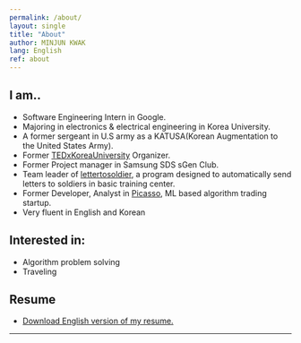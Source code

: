 ```yaml
---
permalink: /about/
layout: single
title: "About"
author: MINJUN KWAK
lang: English
ref: about
---
```


## I am..

- Software Engineering Intern in Google.
- Majoring in electronics & electrical engineering in Korea University.
- A former sergeant in U.S army as a KATUSA(Korean Augmentation to the United States Army).
- Former [TEDxKoreaUniversity](https://www.ted.com/tedx/events?autocomplete_filter=TEDxKoreaUniversity&when=past) Organizer.
- Former Project manager in Samsung SDS sGen Club.
- Team leader of [lettertosoldier](https://minjunkwak.github.io/lettertosoldier/lettertosoldier-download/), a program designed to automatically send letters to soldiers in basic training center.
- Former Developer, Analyst in [Picasso](https://www.startupstation.kr/?teams=picasso), ML based algorithm trading startup.
- Very fluent in English and Korean

## Interested in:

- Algorithm problem solving
- Traveling


## Resume
- <a href="/assets/Resume_English_MINJUN.KWAK_2018_Oct_16.pdf">Download English version of my resume.</a>
---

